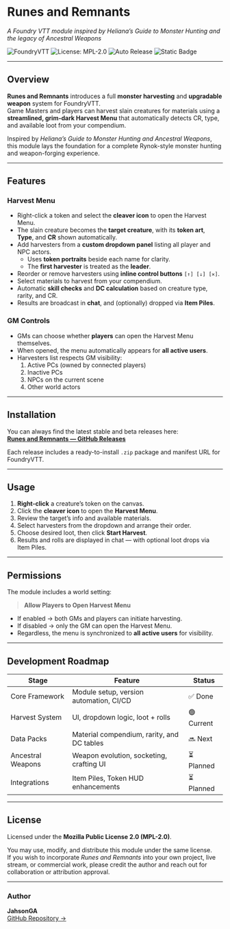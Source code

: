 # Runes and Remnants  
*A Foundry VTT module inspired by Heliana’s Guide to Monster Hunting and the legacy of Ancestral Weapons*

![FoundryVTT](https://img.shields.io/badge/FoundryVTT-Compatible-success?style=flat-square)
![License: MPL-2.0](https://img.shields.io/badge/License-MPL--2.0-green.svg?style=flat-square)
![Auto Release](https://img.shields.io/github/actions/workflow/status/JahsonGA/Runes-and-Remnants/release-on-merge.yml?label=Auto%20Release&style=flat-square)
![Static Badge](https://img.shields.io/badge/Development_Stage-In_Progress-red?style=flat-square)

---

## Overview
**Runes and Remnants** introduces a full **monster harvesting** and **upgradable weapon** system for FoundryVTT.  
Game Masters and players can harvest slain creatures for materials using a **streamlined, grim-dark Harvest Menu** that automatically detects CR, type, and available loot from your compendium.

Inspired by *Heliana’s Guide to Monster Hunting and Ancestral Weapons*, this module lays the foundation for a complete Rynok-style monster hunting and weapon-forging experience.

---

## Features
### Harvest Menu
- Right-click a token and select the **cleaver icon** to open the Harvest Menu.
- The slain creature becomes the **target creature**, with its **token art**, **Type**, and **CR** shown automatically.
- Add harvesters from a **custom dropdown panel** listing all player and NPC actors.
  - Uses **token portraits** beside each name for clarity.
  - The **first harvester** is treated as the **leader**.
- Reorder or remove harvesters using **inline control buttons** `[↑] [↓] [✕]`.
- Select materials to harvest from your compendium.
- Automatic **skill checks** and **DC calculation** based on creature type, rarity, and CR.
- Results are broadcast in **chat**, and (optionally) dropped via **Item Piles**.

### GM Controls
- GMs can choose whether **players** can open the Harvest Menu themselves.
- When opened, the menu automatically appears for **all active users**.
- Harvesters list respects GM visibility:
  1. Active PCs (owned by connected players)
  2. Inactive PCs
  3. NPCs on the current scene
  4. Other world actors

---

## Installation
You can always find the latest stable and beta releases here:  
**[Runes and Remnants — GitHub Releases](https://github.com/JahsonGA/Runes-and-Remnants/releases)**

Each release includes a ready-to-install `.zip` package and manifest URL for FoundryVTT.

---

## Usage
1. **Right-click** a creature’s token on the canvas.  
2. Click the **cleaver icon** to open the **Harvest Menu**.  
3. Review the target’s info and available materials.  
4. Select harvesters from the dropdown and arrange their order.  
5. Choose desired loot, then click **Start Harvest**.  
6. Results and rolls are displayed in chat — with optional loot drops via Item Piles.

---

## Permissions
The module includes a world setting:

> **Allow Players to Open Harvest Menu**

- If enabled → both GMs and players can initiate harvesting.  
- If disabled → only the GM can open the Harvest Menu.  
- Regardless, the menu is synchronized to **all active users** for visibility.

---

## Development Roadmap
| Stage | Feature | Status |
|--------|----------|--------|
| Core Framework | Module setup, version automation, CI/CD | ✅ Done |
| Harvest System | UI, dropdown logic, loot + rolls | 🟢 Current |
| Data Packs | Material compendium, rarity, and DC tables | 🔜 Next |
| Ancestral Weapons | Weapon evolution, socketing, crafting UI | ⏳ Planned |
| Integrations | Item Piles, Token HUD enhancements | ⏳ Planned |

---

## License
Licensed under the **Mozilla Public License 2.0 (MPL-2.0)**.

You may use, modify, and distribute this module under the same license.  
If you wish to incorporate *Runes and Remnants* into your own project, live stream, or commercial work, please credit the author and reach out for collaboration or attribution approval.

---

### Author
**JahsonGA**  
[GitHub Repository →](https://github.com/JahsonGA/Runes-and-Remnants)
